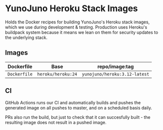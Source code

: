 # YunoJuno Heroku Stack Images

Holds the Docker recipes for building YunoJuno's Heroku stack images, which we
use during development & testing. Production uses Heroku's buildpack system
because it means we lean on them for security updates to the underlying stack.

## Images

| Dockerfile             | Base               | repo/image:tag               |
|------------------------|--------------------|------------------------------|
| `Dockerfile`           | `heroku/heroku:24` | `yunojuno/heroku:3.12-latest` |

## CI

GitHub Actions runs our CI and automatically builds and pushes the generated image
on all pushes to master, and on a scheduled basis daily.

PRs also run the build, but just to check that it can succesfully built - the
resulting image does not result in a pushed image.
